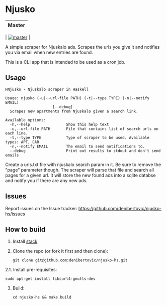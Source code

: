# Njusko

| Master |
| -------|
|
[![master](https://travis-ci.org/denibertovic/njusko-hs.svg?branch=master)](https://travis-ci.org/denibertovic/njusko-hs) |


A simple scraper for Njuskalo ads. Scrapes the urls you give it and notifies you
via email when new entries are found.

This is a CLI app that is intended to be used as a cron job.



## Usage


    HNjusko - Njuskalo scraper in Haskell

    Usage: njusko (-u|--url-file PATH) (-t|--type TYPE) (-n|--notify EMAIL)
                         [--debug]
      Scrapes new apartments from Njuskalo given a search link.

    Available options:
      -h,--help                Show this help text
      -u,--url-file PATH       File that contains list of search urls on each line.
      -t,--type TYPE           Type of scraper to be used. Available types: APT, CAR
      -n,--notify EMAIL        The email to send notifications to.
      --debug                  Print out results to stdout and don't send emails

Create a urls.txt file with njuskalo search param in it. Be sure to remove the "page"
parameter though. The scraper will parse that file and search all pages for a given url.
It will store the new found ads into a sqlite databse and notify you if there are any
new ads.

## Issues

Report issues on the Issue tracker: https://github.com/denibertovic/njusko-hs/issues

## How to build

1. Install [stack](https://github.com/commercialhaskell/stack/releases)

2. Clone the repo (or fork it first and then clone):

    `git clone git@github.com:denibertovic/njusko-hs.git`

2.1. Install pre-requisites:

    sudo apt-get install libcurl4-gnutls-dev

3. Build:

    `cd njusko-hs && make build`

